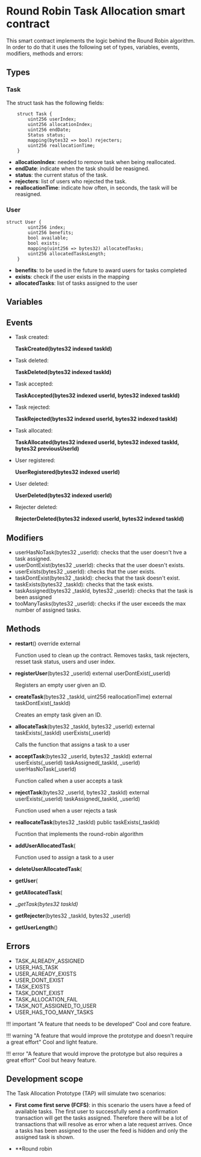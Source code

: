 # Round Robin Task Allocation smart contract 

This smart contract implements the logic behind the Round Robin algorithm. In order to do that it uses the following set of types, variables, events, modifiers, methods and errors:

## Types

### Task

The struct task has the following fields:
```
    struct Task {
        uint256 userIndex;
        uint256 allocationIndex;
        uint256 endDate;
        Status status;
        mapping(bytes32 => bool) rejecters;
        uint256 reallocationTime;
    }
```

- __allocationIndex__: needed to remove task when being reallocated.
- __endDate__: indicate when the task should be reasigned.
- __status__: the current status of the task.
- __rejecters__: list of users who rejected the task.
- __reallocationTime__: indicate how often, in seconds, the task will be reasigned.

### User

```
struct User {
        uint256 index;
        uint256 benefits;
        bool available;
        bool exists;
        mapping(uint256 => bytes32) allocatedTasks;
        uint256 allocatedTasksLength;
    }
```

- __benefits__: to be used in the future to award users for tasks completed
- __exists__: check if the user exists in the mapping
- __allocatedTasks__: list of tasks assigned to the user



## Variables


## Events

- Task created: 
    
    __TaskCreated(bytes32 indexed taskId)__

- Task deleted:
 
    __TaskDeleted(bytes32 indexed taskId)__

- Task accepted: 

    __TaskAccepted(bytes32 indexed userId, bytes32 indexed taskId)__

- Task rejected: 

    __TaskRejected(bytes32 indexed userId, bytes32 indexed taskId)__

- Task allocated:

    __TaskAllocated(bytes32 indexed userId, bytes32 indexed taskId, bytes32 previousUserId)__

- User registered: 

    __UserRegistered(bytes32 indexed userId)__

- User deleted: 
    
    __UserDeleted(bytes32 indexed userId)__

- Rejecter deleted:

    __RejecterDeleted(bytes32 indexed userId, bytes32 indexed taskId)__

## Modifiers

- userHasNoTask(bytes32 _userId): checks that the user doesn't hve a task assigned.
- userDontExist(bytes32 _userId): checks that the user doesn't exists.
- userExists(bytes32 _userId): checks that the user exists.
- taskDontExist(bytes32 _taskId): checks that the task doesn't exist.
- taskExists(bytes32 _taskId): checks that the task exists.
- taskAssigned(bytes32 _taskId, bytes32 _userId): checks that the task is been assigned
- tooManyTasks(bytes32 _userId): checks if the user exceeds the max number of assigned tasks.


## Methods

- __restart__() override external 
    
    Function used to clean up the contract. Removes tasks, task rejecters, resset task status, users and user index.

    
- __registerUser__(bytes32 _userId) external userDontExist(_userId)

    Registers an empty user given an ID.

- __createTask__(bytes32 _taskId, uint256 reallocationTime) external taskDontExist(_taskId)

    Creates an empty task given an ID.

- __allocateTask__(bytes32 _taskId, bytes32 _userId) external taskExists(_taskId) userExists(_userId)
        
    Calls the function that assigns a task to a user

- __acceptTask__(bytes32 _userId, bytes32 _taskId) external userExists(_userId) taskAssigned(_taskId, _userId) userHasNoTask(_userId)

    Function called when a user accepts a task

- __rejectTask__(bytes32 _userId, bytes32 _taskId) external userExists(_userId) taskAssigned(_taskId, _userId)
    
    Function used when a user rejects a task


- __reallocateTask__(bytes32 _taskId) public taskExists(_taskId)

    Fucntion that implements the round-robin algorithm

- __addUserAllocatedTask__(
    
    Function used to assign a task to a user

- __deleteUserAllocatedTask__(
- __getUser__(
- __getAllocatedTask__(
- __getTask(bytes32 _taskId)__
- __getRejecter__(bytes32 _taskId, bytes32 _userId)
- __getUserLength__()


## Errors

- TASK_ALREADY_ASSIGNED
- USER_HAS_TASK
- USER_ALREADY_EXISTS
- USER_DONT_EXIST
- TASK_EXISTS
- TASK_DONT_EXIST
- TASK_ALLOCATION_FAIL
- TASK_NOT_ASSIGNED_TO_USER
- USER_HAS_TOO_MANY_TASKS

!!! important "A feature that needs to be developed" 
    Cool and core feature.

!!! warning "A feature that would improve the prototype and doesn't require a great effort" 
    Cool and light feature.

!!! error "A feature that would improve the prototype but also requires a great effort" 
    Cool but heavy feature.

## Development scope
The Task Allocation Prototype (TAP) will simulate two scenarios:

- **First come first serve (FCFS)**: in this scenario the users have a feed of available tasks. The first user to successfully send a confirmation transaction will get the tasks assigned. Therefore there will be a lot of transactions that will resolve as error when a late request arrives. Once a tasks has been assigned to the user the feed is hidden and only the assigned task is shown.

- **Round robin